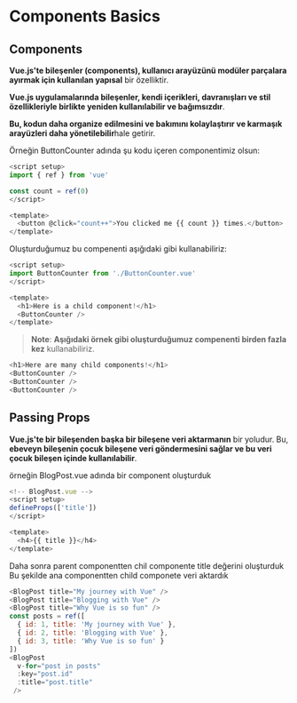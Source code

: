 # Components Basics

## Components
​**Vue.js'te bileşenler (components), kullanıcı arayüzünü modüler parçalara ayırmak için kullanılan yapısal** bir özelliktir. 

**Vue.js uygulamalarında bileşenler, kendi içerikleri, davranışları ve stil özellikleriyle birlikte yeniden kullanılabilir ve bağımsızdır**.

**Bu, kodun daha organize edilmesini ve bakımını kolaylaştırır ve karmaşık arayüzleri daha yönetilebilir**hale getirir.

Örneğin ButtonCounter adında şu kodu içeren componentimiz olsun:
```js
<script setup>
import { ref } from 'vue'

const count = ref(0)
</script>

<template>
  <button @click="count++">You clicked me {{ count }} times.</button>
</template>
```
Oluşturduğumuz bu compenenti aşığıdaki gibi kullanabiliriz:
```js
<script setup>
import ButtonCounter from './ButtonCounter.vue'
</script>

<template>
  <h1>Here is a child component!</h1>
  <ButtonCounter />
</template>
```
> **Note**: **Aşığıdaki örnek gibi oluşturduğumuz compenenti birden fazla kez** kullanabiliriz.
```js
<h1>Here are many child components!</h1>
<ButtonCounter />
<ButtonCounter />
<ButtonCounter />
```
## Passing Props 
**Vue.js'te bir bileşenden başka bir bileşene veri aktarmanın** bir yoludur. Bu, **ebeveyn bileşenin çocuk bileşene veri göndermesini sağlar ve bu veri çocuk bileşen içinde kullanılabilir**.

örneğin BlogPost.vue adında bir component oluşturduk
```js
<!-- BlogPost.vue -->
<script setup>
defineProps(['title'])
</script>

<template>
  <h4>{{ title }}</h4>
</template>
```
Daha sonra parent componentten chil componente title değerini oluşturduk Bu şekilde ana componentten child componete veri aktardık
```js
<BlogPost title="My journey with Vue" />
<BlogPost title="Blogging with Vue" />
<BlogPost title="Why Vue is so fun" />
const posts = ref([
  { id: 1, title: 'My journey with Vue' },
  { id: 2, title: 'Blogging with Vue' },
  { id: 3, title: 'Why Vue is so fun' }
])
<BlogPost
  v-for="post in posts"
  :key="post.id"
  :title="post.title"
 />
```